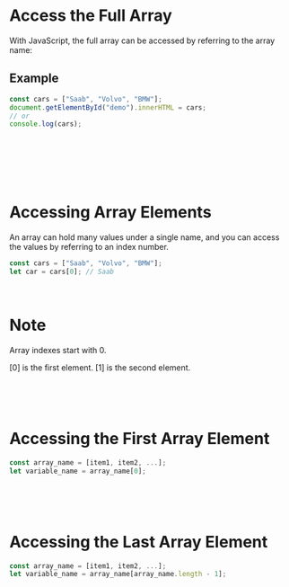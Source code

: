 # Access the Full Array

With JavaScript, the full array can be accessed by referring to the array name:

## Example

```js
const cars = ["Saab", "Volvo", "BMW"];
document.getElementById("demo").innerHTML = cars;
// or
console.log(cars);
```

&nbsp;

&nbsp;

&nbsp;

# Accessing Array Elements

An array can hold many values under a single name, and you can access the values by referring to an index number.

```js
const cars = ["Saab", "Volvo", "BMW"];
let car = cars[0]; // Saab
```

&nbsp;

# Note

Array indexes start with 0.

[0] is the first element. [1] is the second element.

&nbsp;

&nbsp;

# Accessing the First Array Element

```js
const array_name = [item1, item2, ...];
let variable_name = array_name[0];
```

&nbsp;

&nbsp;

# Accessing the Last Array Element

```js
const array_name = [item1, item2, ...];
let variable_name = array_name[array_name.length - 1];
```

&nbsp;

&nbsp;
&nbsp;
